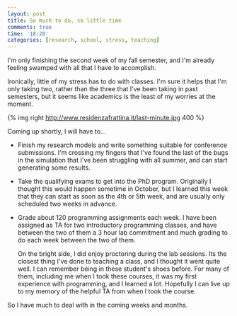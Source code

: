 ```yaml
---
layout: post
title: So much to do, so little time
comments: true
time: '18:20'
categories: [research, school, stress, teaching]
---
```


I'm only finishing the second week of my fall semester, and I'm already feeling swamped with all that I have to accomplish.

Ironically, little of my stress has to do with classes.  I'm sure it helps that I'm only taking two, rather than the three that I've been taking in past semesters, but it seems like academics is the least of my worries at the moment.

{% img right http://www.residenzafrattina.it/last-minute.jpg 400 %}

Coming up shortly, I will have to&hellip;

+ Finish my research models and write something suitable for conference submissions.  I'm crossing my fingers that I've found the last of the bugs in the simulation that I've been struggling with all summer, and can start generating some results.

+ Take the qualifying exams to get into the PhD program.  Originally I thought this would happen sometime in October, but I learned this week that they can start as soon as the 4th or 5th week, and are usually only scheduled two weeks in advance.

+ Grade about 120 programming assignments each week.  I have been assigned as TA for two introductory programming classes, and have between the two of them a 3 hour lab commitment and much grading to do each week between the two of them.
  
  On the bright side, I did enjoy proctoring during the lab sessions.  Its the closest thing I've done to teaching a class, and I thought it went quite well.  I can remember being in these student's shoes before.  For many of them, including me when I took these courses, it was my first experience with programming, and I learned a lot.  Hopefully I can live up to my memory of the helpful TA from when I took the course.

So I have much to deal with in the coming weeks and months.

